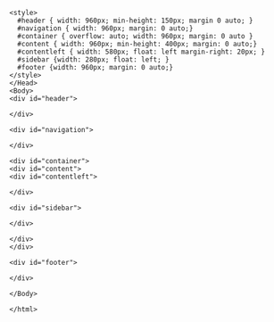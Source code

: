 <html>
  <Head>
    <title> Swagmode </title>
    
    <style>
      #header { width: 960px; min-height: 150px; margin 0 auto; }
      #navigation { width: 960px; margin: 0 auto;}
      #container { overflow: auto; width: 960px; margin: 0 auto }
      #content { width: 960px; min-height: 400px; margin: 0 auto;}
      #contentleft { width: 580px; float: left margin-right: 20px; }
      #sidebar {width: 280px; float: left; }
      #footer {width: 960px; margin: 0 auto;}
    </style>
    </Head>
    <Body>
    <div id="header">
    
    </div>
    
    <div id="navigation">
    
    </div>
    
    <div id="container">
    <div id="content">
    <div id="contentleft">
    
    </div>
    
    <div id="sidebar">
    
    </div>

    </div>
    </div>
    
    <div id="footer">
    
    </div>
    
    </Body>
    
    </html>
